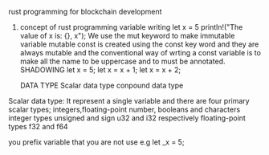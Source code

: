 rust programming for blockchain development 
1. concept of rust programming 
   variable writing 
let x = 5
println!("The value of x is: {}, x");
  We use the mut keyword to make immutable variable mutable 
  const is created using the const key word and they are always mutable and the conventional way of wrting a const variable is to make all the name to be uppercase and to must be annotated.
        SHADOWING 
    let x = 5;
    let x = x + 1;
    let x = x + 2;

    DATA TYPE 
Scalar data type 
conpound data type

Scalar data type: It represent a single variable and there are four primary scalar types; integers,floating-point number, booleans and characters
    integer types 
        unsigned and sign
        u32 and i32 respectively
    floating-point types
        f32 and f64 


you prefix variable that you are not use e.g 
let _x = 5;